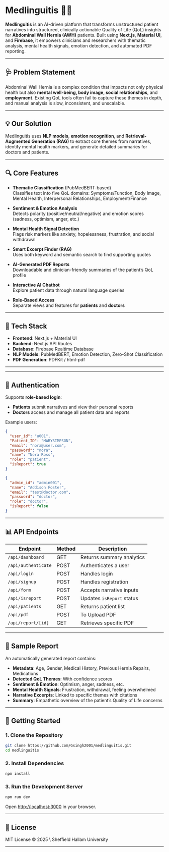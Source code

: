 # Medlinguitis 🧠✨

**Medlinguitis** is an AI-driven platform that transforms unstructured patient narratives into structured, clinically actionable Quality of Life (QoL) insights for **Abdominal Wall Hernia (AWH)** patients. Built using **Next.js**, **Material UI**, and **Firebase**, it empowers clinicians and researchers with thematic analysis, mental health signals, emotion detection, and automated PDF reporting.

---

## 🩺 Problem Statement

Abdominal Wall Hernia is a complex condition that impacts not only physical health but also **mental well-being, body image, social relationships**, and **employment**. Existing QoL tools often fail to capture these themes in depth, and manual analysis is slow, inconsistent, and unscalable.

---

## 💡 Our Solution

Medlinguitis uses **NLP models**, **emotion recognition**, and **Retrieval-Augmented Generation (RAG)** to extract core themes from narratives, identify mental health markers, and generate detailed summaries for doctors and patients.

---

## 🔍 Core Features

- **Thematic Classification** (PubMedBERT-based)  
  Classifies text into five QoL domains: Symptoms/Function, Body Image, Mental Health, Interpersonal Relationships, Employment/Finance

- **Sentiment & Emotion Analysis**  
  Detects polarity (positive/neutral/negative) and emotion scores (sadness, optimism, anger, etc.)

- **Mental Health Signal Detection**  
  Flags risk markers like anxiety, hopelessness, frustration, and social withdrawal

- **Smart Excerpt Finder (RAG)**  
  Uses both keyword and semantic search to find supporting quotes

- **AI-Generated PDF Reports**  
  Downloadable and clinician-friendly summaries of the patient’s QoL profile

- **Interactive AI Chatbot**  
  Explore patient data through natural language queries

- **Role-Based Access**  
  Separate views and features for **patients** and **doctors**

---

## 🧱 Tech Stack

- **Frontend**: Next.js + Material UI
- **Backend**: Next.js API Routes
- **Database**: Firebase Realtime Database
- **NLP Models**: PubMedBERT, Emotion Detection, Zero-Shot Classification
- **PDF Generation**: PDFKit / html-pdf

---

---

## 🔐 Authentication

Supports **role-based login**:
- **Patients** submit narratives and view their personal reports
- **Doctors** access and manage all patient data and reports

Example users:
```json
{
  "user_id": "u001",
  "Patient_ID": "MARYSIMPSON",
  "email": "nora@user.com",
  "password": "nora",
  "name": "Nora Ross",
  "role": "patient",
  "isReport": true
}
````

```json
{
  "admin_id": "admin001",
  "name": "Addison Foster",
  "email": "test@doctor.com",
  "password": "doctor",
  "role": "doctor",
  "isReport": false
}
```

---

## 📊 API Endpoints

| Endpoint            | Method | Description                       |
| ------------------- | ------ | --------------------------------- |
| `/api/dashboard`    | GET    | Returns summary analytics         |
| `/api/authenticate` | POST   | Authenticates a user              |
| `/api/login`        | POST   | Handles login                     |
| `/api/signup`       | POST   | Handles registration              |
| `/api/form`         | POST   | Accepts narrative inputs          |
| `/api/isreport`     | POST   | Updates `isReport` status         |
| `/api/patients`     | GET    | Returns patient list              |
| `/api/pdf`          | POST   | To Upload PDF                     |
| `/api/report/[id]`  | GET    | Retrieves specific PDF            |

---

## 📄 Sample Report

An automatically generated report contains:

* **Metadata**: Age, Gender, Medical History, Previous Hernia Repairs, Medications
* **Detected QoL Themes**: With confidence scores
* **Sentiment & Emotion**: Optimism, anger, sadness, etc.
* **Mental Health Signals**: Frustration, withdrawal, feeling overwhelmed
* **Narrative Excerpts**: Linked to specific themes with citations
* **Summary**: Empathetic overview of the patient’s Quality of Life concerns

---

## 🚀 Getting Started

### 1. Clone the Repository

```bash
git clone https://github.com/Gsingh2001/medlinguitis.git
cd medlinguitis
```

### 2. Install Dependencies

```bash
npm install
```

### 3. Run the Development Server

```bash
npm run dev
```

Open [http://localhost:3000](http://localhost:3000) in your browser.

---

## 🧾 License

MIT License © 2025 \ Sheffield Hallam University

---
